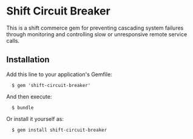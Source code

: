 # Shift Circuit Breaker

This is a shift commerce gem for preventing cascading system failures through monitoring and controlling slow or unresponsive remote service calls.

## Installation

Add this line to your application's Gemfile:

```
  $ gem 'shift-circuit-breaker'
```

And then execute:

```
  $ bundle
```

Or install it yourself as:

```
  $ gem install shift-circuit-breaker
```
